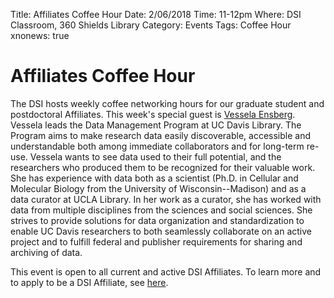 Title: Affiliates Coffee Hour
Date: 2/06/2018
Time: 11-12pm
Where: DSI Classroom, 360 Shields Library
Category: Events
Tags: Coffee Hour
xnonews: true

# Affiliates Coffee Hour

The DSI hosts weekly coffee networking hours for our graduate student and postdoctoral Affiliates. This week's special guest is [Vessela Ensberg](https://www.library.ucdavis.edu/author/vessela-ensberg/). Vessela leads the Data Management Program at UC Davis Library. The Program aims to make research data easily discoverable, accessible and understandable both among immediate collaborators and for long-term re-use. Vessela wants to see data used to their full potential, and the researchers who produced them to be recognized for their valuable work. She has experience with data both as a scientist (Ph.D. in Cellular and Molecular Biology from the University of Wisconsin--Madison) and as a data curator at UCLA Library. In her work as a curator, she has worked with data from multiple disciplines from the sciences and social sciences. She strives to provide solutions for data organization and standardization to enable UC Davis researchers to both seamlessly collaborate on an active project and to fulfill federal and publisher requirements for sharing and archiving of data.

This event is open to all current  and active DSI Affiliates. To learn more and to apply to be a DSI Affiliate, see [here](http://dsi.ucdavis.edu/membership.html).